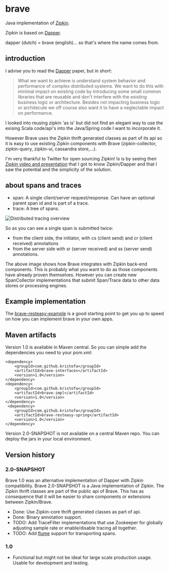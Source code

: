 # brave #


Java implementation of [Zipkin](https://github.com/twitter/zipkin/).

Zipkin is based on [Dapper](http://research.google.com/pubs/pub36356.html).

dapper (dutch) = brave (english)... so that's where the name comes from.

## introduction ##

I advise you to read the [Dapper](http://research.google.com/pubs/pub36356.html) paper, but in
short:

> What we want to achieve is understand system behavior and performance of complex distributed systems.
> We want to do this with minimal impact on existing code by introducing some small common libraries that
> are reusable and don't interfere with the existing business logic or architecture. Besides not impacting
> business logic or architecute we off course also want it to have a neglectable impact on performance.

I looked into reusing zipkin 'as is' but did not find an elegant way to use the exising Scala code/api's 
into the Java/Spring code I want to incorporate it.  

However Brave uses the Zipkin thrift generated classes as part of its api so it is easy to use existing
Zipkin components with Brave (zipkin-collector, zipkin-query, zipkin-ui, cassandra store,...). 

I'm very thankful to Twitter for open sourcing
Zipkin! Is is by seeing their [Zipkin video and presentation](http://www.infoq.com/presentations/Zipkin) that
I got to know Zipkin/Dapper and that I saw the potential and the simplicity of the solution.


## about spans and traces ##

*   span: A single client/server request/response. Can have an optional parent span id and is part of a trace.
*   trace: A tree of spans.


![Distributed tracing overview](https://raw.github.com/wiki/kristofa/brave/distributed_tracing.png)

So as you can see a single span is submitted twice:

*   from the client side, the initiator, with cs (client send) and cr (client received) annotations 
*   from the server side with sr (server received) and ss (server send) annotations.

The above image shows how Brave integrates with Zipkin back-end components. This is probably what you want
to do as those components have already proven themselves. However you can 
create new SpanCollector implementations that submit Span/Trace data to other data stores or processing
engines.


## Example implementation ##

The [brave-resteasy-example](https://github.com/kristofa/brave-resteasy-example) is a good starting point 
to get you up to speed on how you can implement brave in your own apps.

## Maven artifacts ##

Version 1.0 is available in Maven central. So you can simple add the dependencies you need to your pom.xml:


    <dependency>
        <groupId>com.github.kristofa</groupId>
        <artifactId>brave-interfaces</artifactId>
        <version>1.0</version>
    </dependency>
    <dependency>
        <groupId>com.github.kristofa</groupId>
        <artifactId>brave-impl</artifactId>
        <version>1.0</version>
    </dependency>
     <dependency>
        <groupId>com.github.kristofa</groupId>
        <artifactId>brave-resteasy-spring</artifactId>
        <version>1.0</version>
    </dependency>
    
Version 2.0-SNAPSHOT is not available on a central Maven repo. You can deploy the jars
in your local environment.    

## Version history ##

### 2.0-SNAPSHOT ###

Brave 1.0 was an alternative implementation of Dapper with Zipkin compatibility.
Brave 2.0-SNAPSHOT is a Java implementation of Zipkin. The Zipkin thrift classes are part 
of the public api of Brave. This has as consequence that it will be easier to share 
components or extensions between Zipkin/Brave. 

*   Done: Use Zipkin-core thrift generated classes as part of api.
*   Done: Binary annotation support.
*   TODO: Add TraceFilter implementations that use Zookeeper for globally adjusting sample rate or enable/disable tracing all together.
*   TODO: Add [flume](http://flume.apache.org) support for transporting spans.


### 1.0 ###

*   Functional but might not be ideal for large scale production usage. Usable for development and testing.

